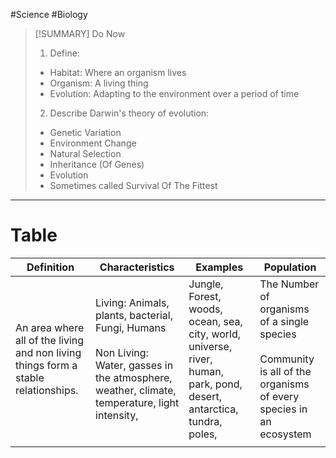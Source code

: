 #Science #Biology 

>[!SUMMARY] Do Now
>
>1) Define:
>- Habitat: Where an organism lives
>- Organism: A living thing
>- Evolution: Adapting to  the environment over a period of time
>2) Describe Darwin's theory of evolution:
>- Genetic Variation
>- Environment Change
>- Natural Selection
>- Inheritance (Of Genes)
>- Evolution
>- Sometimes called Survival Of The Fittest

***
# Table

| Definition | Characteristics | Examples | Population |
| ---- | ---- | ---- | ---- |
| An area where all of the living and non living things form a stable relationships. | Living: Animals, plants, bacterial, Fungi, Humans<br><br>Non Living: Water, gasses in the atmosphere, weather, climate, temperature, light intensity,   | Jungle, Forest, woods, ocean, sea, city, world, universe, river, human, park, pond, desert, antarctica, tundra, poles,  | The Number of organisms of a single species <br><br>Community is all of the organisms of every species in an ecosystem |
|  |  |  |  |

